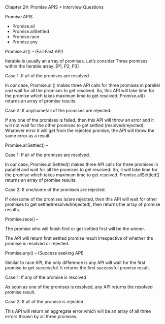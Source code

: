 Chapter 24: Promise APIS + Interview Questions

Promise APIS

* Promise.all
* Promise.allSettled
* Promise.race
* Promise.any

Promise.all(<Iterable>) – (Fail Fast API)

Iterable is usually an array of promises. Let’s consider Three promises within the Iterable array. [P1, P2, P3]

Case 1: If all of the promises are resolved.

In our case, Promise.all() makes three API calls for three promises in parallel and wait for all the promises to get resolved. So, this API will take time for the promise which takes maximum time to get resolved. Promise.all() returns an array of promise results.


  
 
 

Case 2: If any/some/all of the promises are rejected. 

If any one of the promises is failed, then this API will throw an error and it will not wait for the other promises to get settled (resolved/rejected). Whatever error it will get from the rejected promise, the API will throw the same error as a result. 

 
 
 



Promise.allSettled(<Iterable>) –

Case 1: If all of the promises are resolved.

In our case, Promise.allSettled() makes three API calls for three promises in parallel and wait for all the promises to get resolved. So, it will take time for the promise which takes maximum time to get resolved. Promise.allSettled() returns an array of promise results.


  

 

 
Case 2: If one/some of the promises are rejected.

If one/some of the promises is/are rejected, then this API will wait for other promises to get settled(resolved/rejected), then returns the array of promise results.

 
 
 


Promise.race(<Iterable>) –

The promise who will finish first or get settled first will be the winner. 

The API will return first settled promise result irrespective of whether the promise is resolved or rejected.

 


 
 
 
 




Promise.any(<Iterable>) – (Success seeking API)

Similar to race API, the only difference is any API will wait for the first promise to get successful. It returns the first successful promise result.

Case 1: If any of the promise is resolved 

As soon as one of the promises is resolved, any API returns the resolved promise result.

 
 
 


Case 2: If all of the promise is rejected

This API will return an aggregate error which will be an array of all three errors thrown by all three promises.

 
 
 
 


 







 





 








